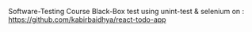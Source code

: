Software-Testing Course
Black-Box test using unint-test & selenium on : 
https://github.com/kabirbaidhya/react-todo-app
